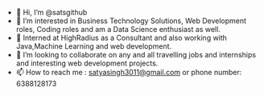 - 👋 Hi, I’m @satsgithub
- 👀 I’m interested in Business Technology Solutions, Web Development roles, Coding roles and am a Data Science enthusiast as well.
- 🌱 Interned at HighRadius as a Consultant and also  working with Java,Machine Learning and web development.
- 💞️ I’m looking to collaborate on any and all travelling jobs and internships and interesting web development projects.
- 📫 How to reach me : satyasingh3011@gmail.com or phone number: 6388128173

<!---
satsgithub/satsgithub is a ✨ special ✨ repository because its `README.md` (this file) appears on your GitHub profile.
You can click the Preview link to take a look at your changes.
--->

